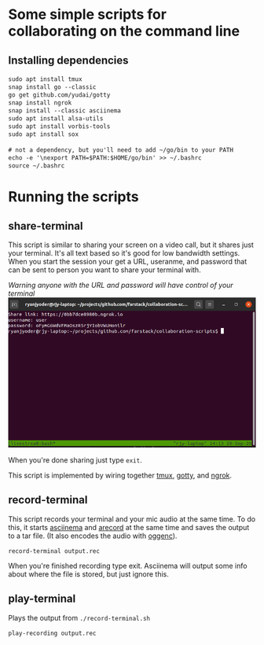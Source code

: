 # Some simple scripts for collaborating on the command line


## Installing dependencies ##
```
sudo apt install tmux
snap install go --classic
go get github.com/yudai/gotty
snap install ngrok
snap install --classic asciinema
sudo apt install alsa-utils
sudo apt install vorbis-tools
sudo apt install sox

# not a dependency, but you'll need to add ~/go/bin to your PATH
echo -e '\nexport PATH=$PATH:$HOME/go/bin' >> ~/.bashrc
source ~/.bashrc
```

# Running the scripts
## share-terminal
This script is similar to sharing your screen on a video call, but it shares just your terminal. It's all text based so it's good for low bandwidth settings. When you start the session your get a URL, useranme, and password that can be sent to person you want to share your terminal with. 

*Warning anyone with the URL and password will have control of your terminal*
![share termina](/assets/share-terminal.png)

When you're done sharing just type `exit`.

This script is implemented by wiring together [tmux](https://github.com/tmux/tmux/wiki), [gotty](https://github.com/yudai/gotty), and [ngrok](https://ngrok.com/).

## record-terminal
This script records your terminal and your mic audio at the same time. To do this, it starts [asciinema](https://asciinema.org/) and [arecord](https://linux.die.net/man/1/arecord) at the same time and saves the output to a tar file. (It also encodes the audio with [oggenc](https://linux.die.net/man/1/oggenc)).
```
record-terminal output.rec
```
When you're finished recording type exit. Asciinema will output some info about where the file is stored, but just ignore this.

## play-terminal
Plays the output from `./record-terminal.sh`

```
play-recording output.rec
```